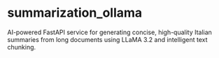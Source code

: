 # summarization_ollama
AI-powered FastAPI service for generating concise, high-quality Italian summaries from long documents using LLaMA 3.2 and intelligent text chunking.
